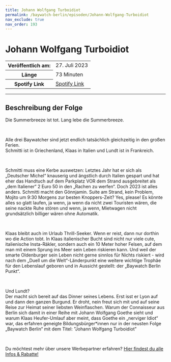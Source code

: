 ```yaml
---
title: Johann Wolfgang Turboidiot
permalink: /baywatch-berlin/episoden/Johann-Wolfgang-Turboidiot
nav_exclude: true
nav_order: 193
---
```


# Johann Wolfgang Turboidiot
<table class="resp-table dcf-table dcf-table-responsive dcf-table-bordered dcf-table-striped dcf-w-100%">
                    <tbody>
                        <tr>
                            <th scope="row">Veröffentlich am:</th>
                            <td data-label="Veröffentlich am:">27. Juli 2023</td>
                        </tr>
                        <tr>
                            <th scope="row">Länge </th>
                            <td data-label="Länge ">73 Minuten</td>
                        </tr><tr>
                                <th scope="row">Spotify Link</th>
                                <td data-label="Spotify Link"><a href="https://open.spotify.com/episode/6YICGOjZz1HHcFcbKKHAai">Spotify Link</a></td>
                            </tr></tbody>
                </table>

***

## Beschreibung der Folge

<div>
<p>Die Summerbreeze ist tot. Lang lebe die Summerbreeze.</p><br/><p>Alle drei Baywatcher sind jetzt endlich tatsächlich gleichzeitig in den großen Ferien.<br/>Schmitti ist in Griechenland, Klaas in Italien und Lundt ist in Frankreich.</p><br/><p>Schmitti muss eine Kerbe auswetzen: Letztes Jahr hat er sich als „Deutscher Michel“ knauserig und ängstlich durch Italien gespart und hat eher das Handtuch auf dem Parkplatz VOR dem Strand ausgebreitet als „dem Italiener“ 2 Euro 50 in den „Rachen zu werfen“. Doch 2023 ist alles anders. Schmitti macht den Gönnjamin. Suite am Strand, kein Problem, Mojito um 9:30 Morgens zur besten Knoppers-Zeit? Yes, please! Es könnte alles so glatt laufen, ja wenn, ja wenn da nicht zwei Touristen wären, die seine nackte Ruhe stören und wenn, ja wenn, Mietwagen nicht grundsätzlich billiger wären ohne Automatik.</p><br/><p>Klaas bleibt auch im Urlaub Thrill-Seeker. Wenn er reist, dann nur dorthin wo die Action tobt. In Klaas italienischer Bucht sind nicht nur viele cute, italienische Insta-Räkler, sondern auch ein 10 Meter hoher Felsen, auf dem man mit einem Sprung ins Meer sein Leben riskieren kann. Und weil der smarte Oldenburger sein Leben nicht gerne sinnlos für Nichts riskiert - wird nach dem „Duell um die Welt“-Länderpunkt eine weitere wichtige Trophäe für den Lebenslauf geboren und in Aussicht gestellt: der „Baywatch Berlin Punkt“. </p><br/><p>Und Lundt?<br/>Der macht sich bereit auf das Dinner seines Lebens. Erst isst er Lyon auf und dann den ganzen Burgund. Er droht, nein freut sich mit und auf seine Reise zur Heimat seiner liebsten Weinflaschen. Warum der Connaisseur aus Berlin sich damit in einer Reihe mit Johann Wolfgang Goethe sieht und warum Klaas Heufer-Umlauf aber meint, dass Goethe ein „nerviger Idiot“ war, das erfahren geneigte Bildungsbürger*innen nur in der neusten Folge „Baywatch Berlin“ mit dem Titel: &#34;Johann Wolfgang Turboidiot&#34;</p><br/><p>Du möchtest mehr über unsere Werbepartner erfahren? <a href="https://linktr.ee/BaywatchBerlin" rel="nofollow">Hier findest du alle Infos &amp; Rabatte!</a></p>  
</div>


